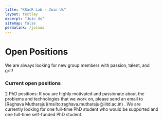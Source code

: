 ```yaml
---
title: "KRacR Lab - Join Us"
layout: textlay
excerpt: "Join Us"
sitemap: false
permalink: /joinus
---
```


# Open Positions

We are always looking for new group members with passion, talent, and grit!

### Current open positions
<div class="col-sm-13">
2 PhD positions: If you are highly motivated and passionate about the problems and technologies that we work on, please send an email to [Raghava Mutharaju](mailto:raghava.mutharaju@iiitd.ac.in) . We are currently looking for one full-time PhD student who would be supported and one full-time self-funded PhD student.
</div>
